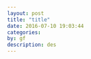 ```yaml
---
layout: post
title: "title"
date: 2016-07-10 19:03:44
categories: 
by: gf
description: des
---
```


